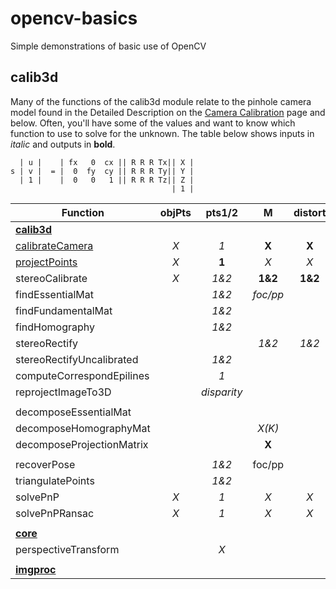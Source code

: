 # opencv-basics
Simple demonstrations of basic use of OpenCV

## calib3d
Many of the functions of the calib3d module relate to the pinhole camera model found in the Detailed Description on the
[Camera Calibration](http://docs.opencv.org/3.2.0/d9/d0c/group__calib3d.html) page and below.  Often, you'll have some of the values and want to know which function to use to solve for the unknown.  The table below shows inputs in *italic* and outputs in **bold**.


```
  | u |    | fx   0  cx || R R R Tx|| X |
s | v |  = |  0  fy  cy || R R R Ty|| Y |
  | 1 |    |  0   0   1 || R R R Tz|| Z |
                                    | 1 |
```


| Function           | objPts           | pts1/2  | M  | distort | R | T | E | F | H | R1/R2 | P1/P2 | Q | misc
| ------------------ |:-------------:|:-----:|:------:|:-----:|:--:|:--:| -- | -- | -- | -- | -- | -- | ----
| **[calib3d](http://docs.opencv.org/3.2.0/d9/d0c/group__calib3d.html)**
| [calibrateCamera](http://docs.opencv.org/3.2.0/d9/d0c/group__calib3d.html#ga3207604e4b1a1758aa66acb6ed5aa65d)    | *X*   | *1* | **X** | **X** | **X** | **X** |
| [projectPoints](http://docs.opencv.org/3.2.0/d9/d0c/group__calib3d.html#ga1019495a2c8d1743ed5cc23fa0daff8c)      | *X*   | **1** | *X* | *X* | *X* | *X*
| stereoCalibrate    | *X*   | *1&2* | **1&2** | **1&2** | **X** | **X** | **X** | **X**
| findEssentialMat   |       | *1&2*  | *foc/pp* |  |  |  | **X** |
| findFundamentalMat   |       | *1&2*  |  |  |  |  |  | **X** |
| findHomography   |       | *1&2*  |  |  |  |  |  |  | **X** |
| stereoRectify   |     |  | *1&2*  |*1&2*  | *X* | *X*  |  |  |  | **1&2** | **1&2** | **X** |
| stereoRectifyUncalibrated |  | *1&2*  |  |  |  |  |  | *X* | **1&2**
| computeCorrespondEpilines |  | *1*  |  |  |  |  |  | *X* 
| reprojectImageTo3D |  | *disparity* |  |  |  |  |  |  |  |  |  | *X* | **image3d**
|  |  |  |  |  |  |  |  |  |  |  |  |  | 
| decomposeEssentialMat |  |  |  |  | *1&2* | *X* | **X** |  |  |  |  |  | 
| decomposeHomographyMat |  |  | *X(K)* |  | **multiple** | **multiple** |  |  | *X* |  |  |  | 
| decomposeProjectionMatrix |  |  | **X** |  | **X** | **X** |  |  |  |  | *P* |  | 
|  |  |  |  |  |  |  |  |  |  |  |  |  | 
| recoverPose |  | *1&2* | foc/pp |  | **X** | **X** | *X* |  |  |  |  |  | 
| triangulatePoints |  | *1&2* |  |  |  |  |  |  |  |  | *P1&P2* |  | **points4D**
| solvePnP | *X* | *1* | *X* | *X* | **X** | **X** |  |  |  |  |  |  | 
| solvePnPRansac | *X* | *1* | *X* | *X* | **X** | **X** |  |  |  |  |  |  | 
|   |  |  |  |  |  |  |  |  |  |  |  |  | 
| **[core](http://docs.opencv.org/3.2.0/d0/de1/group__core.html)**
| perspectiveTransform |  | *X* |  |  |  |  |  |  | *X* |  |  |  | **points**
|   |  |  |  |  |  |  |  |  |  |  |  |  | 
| **[imgproc](http://docs.opencv.org/3.2.0/d7/dbd/group__imgproc.html)**
 



